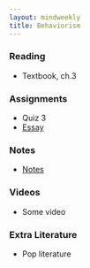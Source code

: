```yaml
---
layout: mindweekly
title: Behaviorism
---
```


### Reading
+ Textbook, ch.3

### Assignments
+ Quiz 3
+ [Essay](essay)

### Notes
+ [Notes](notes)

### Videos
+ Some video

### Extra Literature
+ Pop literature
